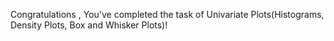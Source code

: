 Congratulations , You've completed the task of Univariate Plots(Histograms, Density Plots, Box and Whisker Plots)!
